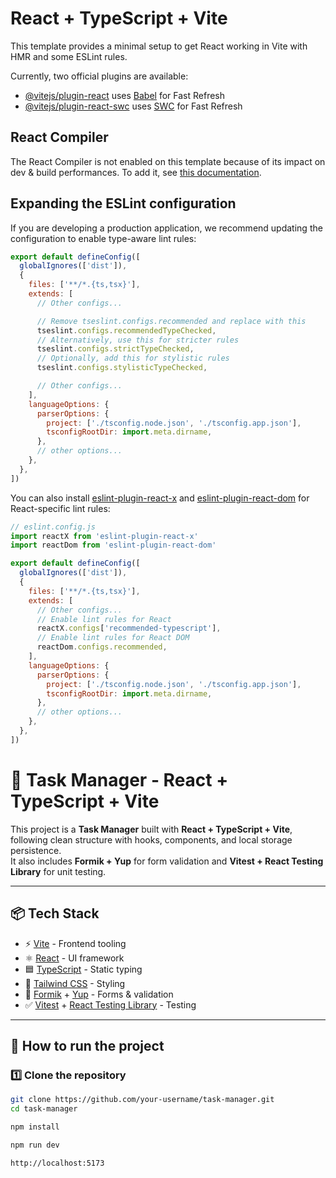 # React + TypeScript + Vite

This template provides a minimal setup to get React working in Vite with HMR and some ESLint rules.

Currently, two official plugins are available:

- [@vitejs/plugin-react](https://github.com/vitejs/vite-plugin-react/blob/main/packages/plugin-react) uses [Babel](https://babeljs.io/) for Fast Refresh
- [@vitejs/plugin-react-swc](https://github.com/vitejs/vite-plugin-react/blob/main/packages/plugin-react-swc) uses [SWC](https://swc.rs/) for Fast Refresh

## React Compiler

The React Compiler is not enabled on this template because of its impact on dev & build performances. To add it, see [this documentation](https://react.dev/learn/react-compiler/installation).

## Expanding the ESLint configuration

If you are developing a production application, we recommend updating the configuration to enable type-aware lint rules:

```js
export default defineConfig([
  globalIgnores(['dist']),
  {
    files: ['**/*.{ts,tsx}'],
    extends: [
      // Other configs...

      // Remove tseslint.configs.recommended and replace with this
      tseslint.configs.recommendedTypeChecked,
      // Alternatively, use this for stricter rules
      tseslint.configs.strictTypeChecked,
      // Optionally, add this for stylistic rules
      tseslint.configs.stylisticTypeChecked,

      // Other configs...
    ],
    languageOptions: {
      parserOptions: {
        project: ['./tsconfig.node.json', './tsconfig.app.json'],
        tsconfigRootDir: import.meta.dirname,
      },
      // other options...
    },
  },
])
```

You can also install [eslint-plugin-react-x](https://github.com/Rel1cx/eslint-react/tree/main/packages/plugins/eslint-plugin-react-x) and [eslint-plugin-react-dom](https://github.com/Rel1cx/eslint-react/tree/main/packages/plugins/eslint-plugin-react-dom) for React-specific lint rules:

```js
// eslint.config.js
import reactX from 'eslint-plugin-react-x'
import reactDom from 'eslint-plugin-react-dom'

export default defineConfig([
  globalIgnores(['dist']),
  {
    files: ['**/*.{ts,tsx}'],
    extends: [
      // Other configs...
      // Enable lint rules for React
      reactX.configs['recommended-typescript'],
      // Enable lint rules for React DOM
      reactDom.configs.recommended,
    ],
    languageOptions: {
      parserOptions: {
        project: ['./tsconfig.node.json', './tsconfig.app.json'],
        tsconfigRootDir: import.meta.dirname,
      },
      // other options...
    },
  },
])
```

# 📝 Task Manager - React + TypeScript + Vite

This project is a **Task Manager** built with **React + TypeScript + Vite**, following clean structure with hooks, components, and local storage persistence.  
It also includes **Formik + Yup** for form validation and **Vitest + React Testing Library** for unit testing.

---

## 📦 Tech Stack

- ⚡ [Vite](https://vitejs.dev/) - Frontend tooling
- ⚛️ [React](https://react.dev/) - UI framework
- 🟦 [TypeScript](https://www.typescriptlang.org/) - Static typing
- 🎨 [Tailwind CSS](https://tailwindcss.com/) - Styling
- 📝 [Formik](https://formik.org/) + [Yup](https://github.com/jquense/yup) - Forms & validation
- ✅ [Vitest](https://vitest.dev/) + [React Testing Library](https://testing-library.com/) - Testing

---

## 🚀 How to run the project

### 1️⃣ Clone the repository
```bash
git clone https://github.com/your-username/task-manager.git
cd task-manager

npm install

npm run dev

http://localhost:5173